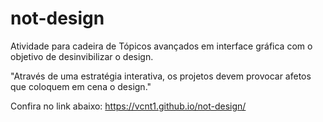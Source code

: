 # not-design

Atividade para cadeira de Tópicos avançados em interface gráfica com o objetivo de desinvibilizar o design.

"Através de uma estratégia interativa, os projetos devem provocar afetos que coloquem em cena o design."

Confira no link abaixo:
https://vcnt1.github.io/not-design/
